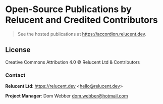# Open-Source Publications by Relucent and Credited Contributors

> See the hosted publications at <https://accordion.relucent.dev>.

## License

Creative Commons Attribution 4.0 &copy; Relucent Ltd & Contributors

### Contact

**Relucent Ltd**: <https://relucent.dev> <<hello@relucent.dev>>

**Project Manager**: Dom Webber <dom.webber@hotmail.com>
